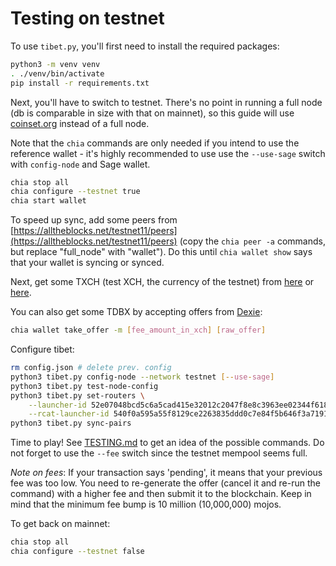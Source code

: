 # Testing on testnet

To use `tibet.py`, you'll first need to install the required packages:

```bash
python3 -m venv venv
. ./venv/bin/activate
pip install -r requirements.txt
```

Next, you'll have to switch to testnet. There's no point in running a full node (db is comparable in size with that on mainnet), so this guide will use [coinset.org](https://www.coinset.org/) instead of a full node.

Note that the `chia` commands are only needed if you intend to use the reference wallet - it's highly recommended to use use the `--use-sage` switch with `config-node` and Sage wallet.

```bash
chia stop all
chia configure --testnet true
chia start wallet
```

To speed up sync, add some peers from [https://alltheblocks.net/testnet11/peers](https://alltheblocks.net/testnet11/peers) (copy the `chia peer -a` commands, but replace "full_node" with "wallet"). Do this until `chia wallet show` says that your wallet is syncing or synced.

Next, get some TXCH (test XCH, the currency of the testnet) from [here](https://xchdev.com/#!faucet.md) or [here](https://testnet11-faucet.chia.net/).

You can also get some TDBX by accepting offers from [Dexie](https://testnet.dexie.space/offers/TDBX/TXCH):
```bash
chia wallet take_offer -m [fee_amount_in_xch] [raw_offer]
```

Configure tibet:
```bash
rm config.json # delete prev. config
python3 tibet.py config-node --network testnet [--use-sage]
python3 tibet.py test-node-config
python3 tibet.py set-routers \
    --launcher-id 52e07048bcd5c6a5cad415e32012c2047f8e8c3963ee02344f61804c6543dfc6 \
    --rcat-launcher-id 540f0a595a55f8129ce2263835ddd0c7e84f5b646f3a7191e4a2108e749e95b9
python3 tibet.py sync-pairs
```

Time to play! See [TESTING.md](TESTING.md) to get an idea of the possible commands. Do not forget to use the `--fee` switch since the testnet mempool seems full.

*Note on fees*: If your transaction says 'pending', it means that your previous fee was too low. You need to re-generate the offer (cancel it and re-run the command) with a higher fee and then submit it to the blockchain. Keep in mind that the minimum fee bump is 10 million (10,000,000) mojos.

To get back on mainnet:
```bash
chia stop all
chia configure --testnet false
```
